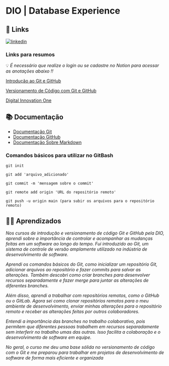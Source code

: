 # DIO | Database Experience
## 🔗 Links
[![linkedin](https://img.shields.io/badge/linkedin-0A66C2?style=for-the-badge&logo=linkedin&logoColor=white)](https://www.linkedin.com/in/geilson-marcelo-santos-maciel-7a16b4192/)

### Links para resumos 
💡 *É necessário que realize o login ou se cadastre no Notion para acessar as anotações abaixo !!*

[Introdução ao Git e GitHub](https://sincere-unicorn-403.notion.site/Introdu-o-ao-Git-e-GitHub-732e3787de414dd48fdae948a007eecd?pvs=4)

[Versionamento de Código com Git e GitHub](https://sincere-unicorn-403.notion.site/Versionamento-de-C-digo-com-Git-e-GitHub-92d1c1703ee74c8c94d9f4a364bf98d4?pvs=4)

[Digital Innovation One](https://web.dio.me/home) 

## 📚 Documentação 

- [Documentação Git](https://git-scm.com/doc)
- [Documentação GitHub](https://docs.github.com/pt)
- [Documentação Sobre Markdown](https://docs.github.com/pt/get-started/writing-on-github/getting-started-with-writing-and-formatting-on-github/basic-writing-and-formatting-syntax)

### Comandos básicos para utilizar no GitBash
```
git init

git add 'arquivo_adicionado'

git commit -m 'mensagem sobre o commit'

git remote add origin 'URL do repositório remoto'

git push -u origin main (para subir os arquivos para o repositório remoto)
```


## 📘📗 Aprendizados

*Nos cursos de introdução  e versionamento de código Git e GitHub pela DIO, aprendi sobre a importância de controlar e acompanhar as mudanças feitas em um software ao longo do tempo. Fui introduzido ao Git, um sistema de controle de versão amplamente utilizado na indústria de desenvolvimento de software.*

*Aprendi os comandos básicos do Git, como inicializar um repositório Git, adicionar arquivos ao repositório e fazer commits para salvar as alterações. Também descobri como criar branches para desenvolver recursos separadamente e fazer merge para juntar as alterações de diferentes branches.*

*Além disso, aprendi a trabalhar com repositórios remotos, como o GitHub ou o GitLab. Agora sei como clonar repositórios remotos para o meu ambiente de desenvolvimento, enviar minhas alterações para o repositório remoto e receber as alterações feitas por outros colaboradores.*

*Entendi a importância das branches no trabalho colaborativo, pois permitem que diferentes pessoas trabalhem em recursos separadamente sem interferir no trabalho umas das outras. Isso facilita a colaboração e o desenvolvimento de software em equipe.*

*No geral, o curso me deu uma base sólida no versionamento de código com o Git e me preparou para trabalhar em projetos de desenvolvimento de software de forma mais eficiente e organizada*
